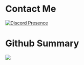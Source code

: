 <h1 align="left">Contact Me</h1>

[![Discord Presence](https://lanyard.cnrad.dev/api/767264058620641311)](https://discord.com/users/767264058620641311)

<h1 align="left">
  Github Summary
</h1>

<p align="left">
  <img src="https://github-readme-stats.vercel.app/api?username=GeneralOfAR&&show_icons=true&title_color=ffffff&icon_color=bb2acf&text_color=daf7dc&bg_color=151515"/>
</p>
